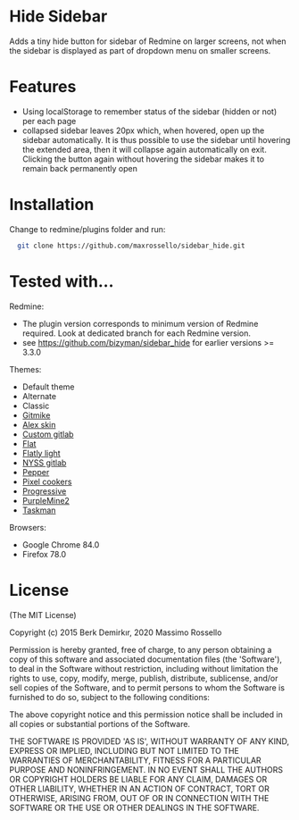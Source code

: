 Hide Sidebar
====================

Adds a tiny hide button for sidebar of Redmine on larger screens, not when the sidebar is displayed as part of dropdown menu on smaller screens.

Features
====================

 * Using localStorage to remember status of the sidebar (hidden or not) per each page
 * collapsed sidebar leaves 20px which, when hovered, open up the sidebar automatically. It is thus possible to use the sidebar until hovering the extended area, then it will collapse again automatically on exit. Clicking the button again without hovering the sidebar makes it to remain back permanently open

Installation
====================
Change to redmine/plugins folder and run:
```bash
  git clone https://github.com/maxrossello/sidebar_hide.git
```

Tested with...
====================

Redmine:
 * The plugin version corresponds to minimum version of Redmine required. Look at dedicated branch for each Redmine version.
 * see https://github.com/bizyman/sidebar_hide for earlier versions >= 3.3.0

Themes:
 * Default theme
 * Alternate
 * Classic 
 * [Gitmike](https://github.com/makotokw/redmine-theme-gitmike)
 * [Alex skin](https://bitbucket.org/dkuk/redmine_alex_skin.git)
 * [Custom gitlab](git@github.com:unicornio8/nyss-gitlab-redmine-theme.git)
 * [Flat](git@github.com:labSupport/redmine-theme-flat.git)
 * [Flatly light](git@github.com:Nitrino/flatly_light_redmine.git)
 * [NYSS gitlab](git@github.com:nysenate/nyss-gitlab-redmine-theme.git)
 * [Pepper](git@github.com:koppen/redmine-pepper-theme.git)
 * [Pixel cookers](git://github.com/pixel-cookers/redmine-theme.git)
 * [Progressive](git@github.com:stgeneral/redmine-progressive-theme.git)
 * [PurpleMine2](git@github.com:mrliptontea/PurpleMine2.git)
 * [Taskman](git@github.com:eea/taskman.redmine.theme.git)

Browsers:
 * Google Chrome 84.0
 * Firefox 78.0

License
====================

(The MIT License)

Copyright (c) 2015 Berk Demirkır, 2020 Massimo Rossello

Permission is hereby granted, free of charge, to any person obtaining a copy of this software and associated documentation files (the 'Software'), to deal in the Software without restriction, including without limitation the rights to use, copy, modify, merge, publish, distribute, sublicense, and/or sell copies of the Software, and to permit persons to whom the Software is furnished to do so, subject to the following conditions:

The above copyright notice and this permission notice shall be included in all copies or substantial portions of the Software.

THE SOFTWARE IS PROVIDED 'AS IS', WITHOUT WARRANTY OF ANY KIND, EXPRESS OR IMPLIED, INCLUDING BUT NOT LIMITED TO THE WARRANTIES OF MERCHANTABILITY, FITNESS FOR A PARTICULAR PURPOSE AND NONINFRINGEMENT. IN NO EVENT SHALL THE AUTHORS OR COPYRIGHT HOLDERS BE LIABLE FOR ANY CLAIM, DAMAGES OR OTHER LIABILITY, WHETHER IN AN ACTION OF CONTRACT, TORT OR OTHERWISE, ARISING FROM, OUT OF OR IN CONNECTION WITH THE SOFTWARE OR THE USE OR OTHER DEALINGS IN THE SOFTWARE.
